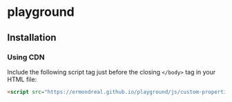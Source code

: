 ﻿# playground

## Installation

### Using CDN

Include the following script tag just before the closing `</body>` tag in your HTML file:

```html
<script src="https://ermondreal.github.io/playground/js/custom-properties.js"></script>

